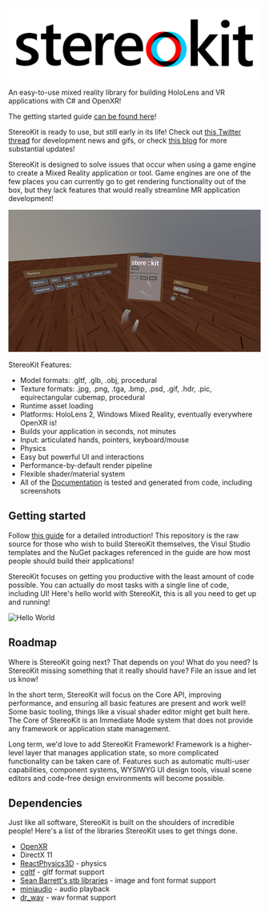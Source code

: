 ![StereoKit Logo](/Documentation/img/StereoKitWide.svg)

An easy-to-use mixed reality library for building HoloLens and VR applications with C# and OpenXR!

The getting started guide [can be found here](https://stereokit.net/Pages/Guides/Getting-Started.html)!

StereoKit is ready to use, but still early in its life! Check out [this Twitter thread](https://twitter.com/koujaku/status/1163977987705860097) for development news and gifs, or check [this blog](https://playdeck.net/project/stereokit) for more substantial updates!

StereoKit is designed to solve issues that occur when using a game engine to create a Mixed Reality application or tool. Game engines are one of the few places you can currently go to get rendering functionality out of the box, but they lack features that would really streamline MR application development!

![Screenshot](/Documentation/img/SKScreenshot1.jpg)

StereoKit Features:
- Model formats: .gltf, .glb, .obj, procedural
- Texture formats: .jpg, .png, .tga, .bmp, .psd, .gif, .hdr, .pic, equirectangular cubemap, procedural
- Runtime asset loading
- Platforms: HoloLens 2, Windows Mixed Reality, eventually everywhere OpenXR is!
- Builds your application in seconds, not minutes
- Input: articulated hands, pointers, keyboard/mouse
- Physics
- Easy but powerful UI and interactions
- Performance-by-default render pipeline
- Flexible shader/material system
- All of the [Documentation](https://stereokit.net/) is tested and generated from code, including screenshots

## Getting started

Follow [this guide](https://stereokit.net/Pages/Guides/Getting-Started.html) for a detailed introduction! This repository is the raw source for those who wish to build StereoKit themselves, the Visul Studio templates and the NuGet packages referenced in the guide are how most people should build their applications! 

StereoKit focuses on getting you productive with the least amount of code possible. You can actually do most tasks with a single line of code, including UI! Here's hello world with StereoKit, this is all you need to get up and running!

![Hello World](/Documentation/img/StereoKitMin.gif)

## Roadmap

Where is StereoKit going next? That depends on you! What do you need? Is StereoKit missing something that it really should have? File an issue and let us know!

In the short term, StereoKit will focus on the Core API, improving performance, and ensuring all basic features are present and work well! Some basic tooling, things like a visual shader editor might get built here. The Core of StereoKit is an Immediate Mode system that does not provide any framework or application state management.

Long term, we'd love to add StereoKit Framework! Framework is a higher-level layer that manages application state, so more complicated functionality can be taken care of. Features such as automatic multi-user capabilities, component systems, WYSIWYG UI design tools, visual scene editors and code-free design environments will become possible.

## Dependencies

 Just like all software, StereoKit is built on the shoulders of incredible people! Here's a list of the libraries StereoKit uses to get things done.

 - [OpenXR](https://www.khronos.org/openxr/)
 - DirectX 11
 - [ReactPhysics3D](https://www.reactphysics3d.com/) - physics
 - [cgltf](https://github.com/jkuhlmann/cgltf) - gltf format support
 - [Sean Barrett's stb libraries](https://github.com/nothings/stb) - image and font format support
 - [miniaudio](https://github.com/dr-soft/miniaudio) - audio playback
 - [dr_wav](https://mackron.github.io/dr_wav) - wav format support
